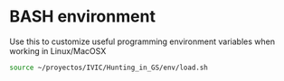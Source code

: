 # BASH environment

Use this to customize useful programming environment variables when working in Linux/MacOSX

```sh
source ~/proyectos/IVIC/Hunting_in_GS/env/load.sh
```
